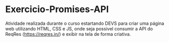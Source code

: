 # Exercicio-Promises-API
Atividade realizada durante o curso estartando DEVS para criar uma página web utilizando HTML, CSS e JS, onde seja possivel consumir a API do ReqRes (https://reqres.in/) e exibir na tela de forma criativa. 
